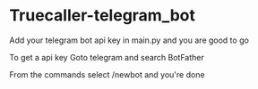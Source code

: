 # Truecaller-telegram_bot

Add your telegram bot api key in main.py and you are good to go

To get a api key Goto telegram and search BotFather 

From the commands select /newbot and you're done
